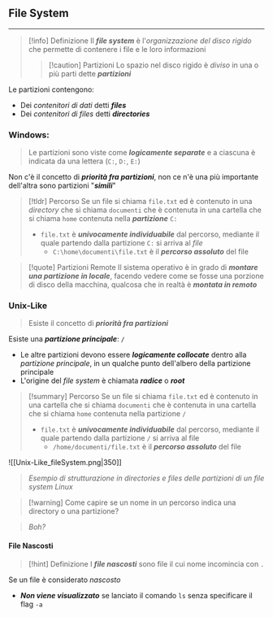 ## File System
---
>[!info] Definizione
>Il ***file system*** è l'*organizzazione del disco rigido* che permette di contenere i file e le loro informazioni
>>[!caution] Partizioni
>>Lo spazio nel disco rigido è *diviso* in una o più parti dette ***partizioni***

Le partizioni contengono:
- Dei *contenitori di dati* detti ***files***
- Dei *contenitori di files* detti ***directories***

### Windows:
> Le partizioni sono viste come ***logicamente separate*** e a ciascuna è indicata da una lettera (`C:`, `D:`, `E:`)
 
Non c'è il concetto di ***priorità fra partizioni***, non ce n'è una più importante dell'altra sono partizioni "***simili***"

>[!tldr] Percorso
>Se un file si chiama `file.txt` ed è contenuto in una *directory* che si chiama `documenti` che è contenuta in una cartella che si chiama `home` contenuta nella ***partizione*** `C:`
>- `file.txt` è ***univocamente individuabile*** dal percorso, mediante il quale partendo dalla partizione `C:` si arriva al *file*
>	- `C:\home\documenti\file.txt` è il ***percorso assoluto*** del file

>[!quote] Partizioni Remote
> Il sistema operativo è in grado di ***montare una partizione in locale***, facendo vedere come se fosse una porzione di disco della macchina, qualcosa che in realtà è ***montata in remoto***

### Unix-Like
> Esiste il concetto di ***priorità fra partizioni***

Esiste una ***partizione principale***: `/`
- Le altre partizioni devono essere ***logicamente collocate*** dentro alla *partizione principale*, in un qualche punto dell'albero della partizione principale
- L'origine del *file system* è chiamata ***radice*** o ***root***

>[!summary] Percorso
> Se un file si chiama `file.txt` ed è contenuto in una cartella che si chiama `documenti` che è contenuta in una cartella che si chiama `home` contenuta nella partizione `/`
> - `file.txt` è ***univocamente individuabile*** dal percorso, mediante il quale partendo dalla partizione `/` si arriva al file
> 	- `/home/documenti/file.txt` è il ***percorso assoluto*** del file



![[Unix-Like_fileSystem.png|350]]
>*Esempio di strutturazione in directories e files delle partizioni di un file system Linux*


>[!warning] Come capire se un nome in un percorso indica una directory o una partizione?

>*Boh?*

#### File Nascosti
>[!hint] Definizione
>I ***file nascosti*** sono file il cui nome incomincia con `.`

Se un file è considerato *nascosto*
- ***Non viene visualizzato*** se lanciato il comando `ls` senza specificare il flag `-a`